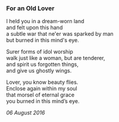 ### For an Old Lover

I held you in a dream-worn land\
and felt upon this hand\
a subtle war that ne'er was sparked by man\
but burned in this mind's eye.

Surer forms of idol worship \
walk just like a woman, but are tenderer,\
and spirit us forgotten things,\
and give us ghostly wings.

Lover, you know beauty flies.\
Enclose again within my soul\
that morsel of eternal grace\
you burned in this mind’s eye.

*06 August 2016*
